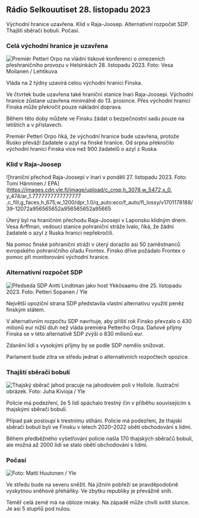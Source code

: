 Rádio Selkouutiset 28. listopadu 2023
-----------------------------

Východní hranice uzavřena. Klid v Raja-Joosep. Alternativní rozpočet SDP. Thajští sběrači bobulí. Počasí.

### Celá východní hranice je uzavřena

![Premiér Petteri Orpo na vládní tiskové konferenci o omezeních přeshraničního provozu v Helsinkách 28. listopadu 2023. Foto: Vesa Moilanen / Lehtikuva](https://images.cdn.yle.fi/image/upload/c_crop,h_2880,w_5120,x_0,y_533/ar_1.7777777777777777,c_fill,g_faces,h_675,w_1200/dpr_1.0/q_auto:eco/f_auto/fl_lossy/f_lossy/f21829290516058292901b63bc0)

Vláda na 2 týdny uzavírá celou východní hranici Finska.

Ve čtvrtek bude uzavřena také hraniční stanice Inari Raja-Joosepi. Východní hranice zůstane uzavřena minimálně do 13. prosince. Přes východní hranici Finska může překročit pouze nákladní doprava.

Během této doby můžete ve Finsku žádat o bezpečnostní sadu pouze na letištích a v přístavech.

Premiér Petteri Orpo říká, že východní hranice bude uzavřena, protože Rusko převáží žadatele o azyl na finské hranice. Od srpna překročilo východní hranici Finska více než 900 žadatelů o azyl z Ruska.

### Klid v Raja-Joosep

![hraniční přechod Raja-Joosepi v Inari v pondělí 27. listopadu 2023. Foto: Tomi Hänninen / EPA](https://images.cdn.yle.fi/image/upload/c_crop,h_3078,w_5472,x_0, y_474/ar_1.7777777777777777 ,c_fill,g_faces,h_675,w_1200/dpr_1.0/q_auto:eco/f_auto/fl_lossy/v1701178188/39-12072a956565652a956565652a95665

Úterý byl na hraničním přechodu Raja-Joosepi v Laponsku klidným dnem. Vesa Arffman, vedoucí stanice pohraniční stráže Ivalo, říká, že žádní žadatelé o azyl z Ruska hranici nepřekročili.

Na pomoc finské pohraniční stráži v úterý dorazilo asi 50 zaměstnanců evropského pohraničního úřadu Frontex. Finsko dříve požádalo Frontex o pomoc při monitorování východní hranice.

### Alternativní rozpočet SDP

![Předseda SDP Antti Lindtman jako host Ykkösaamu dne 25. listopadu 2023. Foto: Petteri Sopanen / Yle](https://images.cdn.yle.fi/image/upload/c_crop,h_2250,w_4000,x_0,y_214/ar_1.7777777777777777,c_fill,g_faces,h_1200.0q_auto:eco/f_auto/fl_lossy/v1700900437/39-12065046561addd1ff4d)

Největší opoziční strana SDP představila vlastní alternativu využití peněz finským státem.

V alternativním rozpočtu SDP navrhuje, aby příští rok Finsko převzalo o 430 milionů eur nižší dluh než vláda premiéra Petteriho Orpa. Daňové příjmy Finska se v této alternativě SDP zvýší o 830 milionů eur.

Zdanění lidí s vysokými příjmy by se podle SDP nemělo snižovat.

Parlament bude zítra ve středu jednat o alternativních rozpočtech opozice.

### Thajští sběrači bobulí

![Thajský sběrač jahod pracuje na jahodovém poli v Hollole. Ilustrační obrázek. Foto: Juha Kivioja / Yle](https://images.cdn.yle.fi/image/upload/c_crop,h_3158,w_5615,x_0,y_362/ar_1.7777777777777777,c_fill,g_faces,w/d_1675.0q_auto:eco/f_auto/fl_lossy/v1697111616/39-11854426527dce6a43a2)

Policie má podezření, že 5 lidí spáchalo trestný čin v příběhu souvisejícím s thajskými sběrači bobulí.

Případ pak postoupí k trestnímu stíhání. Policie má podezření, že thajskí sběrači bobulí byli ve Finsku v letech 2020–2022 obětí obchodování s lidmi.

Během předběžného vyšetřování policie našla 170 thajských sběračů bobulí, ale možná až 2000 lidí se stalo obětí obchodování s lidmi.

### Počasí

![ Foto: Matti Huutonen / Yle](https://images.cdn.yle.fi/image/upload/c_crop,h_1080,w_1919,x_0,y_0/ar_1.7777777777777777,c_fill,g_50,/wd_1670/q_auto:eco/f_auto/fl_lossy/v1701179634/39-12078316565f0cf485dd)

Ve středu bude na severu sněžit. Na jižním pobřeží se pravděpodobně vyskytnou sněhové přeháňky. Ve zbytku republiky je převážně sníh.

Téměř celá země má na obloze mraky. Na západě může chvíli svítit slunce. Je asi 5 stupňů pod nulou.